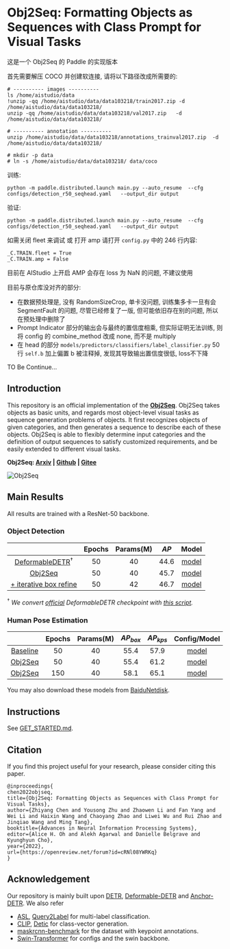 **Obj2Seq**: Formatting Objects as Sequences with Class Prompt for Visual Tasks
========


这是一个 Obj2Seq 的 Paddle 的实现版本

首先需要解压 COCO 并创建软连接, 请将以下路径改成所需要的:
```
# ---------- images ----------
ls /home/aistudio/data
!unzip -qq /home/aistudio/data/data103218/train2017.zip -d /home/aistudio/data/data103218/
unzip -qq /home/aistudio/data/data103218/val2017.zip   -d   /home/aistudio/data/data103218/

# ---------- annotation ----------
unzip /home/aistudio/data/data103218/annotations_trainval2017.zip  -d   /home/aistudio/data/data103218/

# mkdir -p data
# ln -s /home/aistudio/data/data103218/ data/coco
```


训练:
```
python -m paddle.distributed.launch main.py --auto_resume  --cfg configs/detection_r50_seqhead.yaml   --output_dir output
```

验证:
```
python -m paddle.distributed.launch main.py --auto_resume  --cfg configs/detection_r50_seqhead.yaml   --output_dir output
```


如需关闭 fleet 来调试 或 打开 amp 请打开 `config.py` 中的 246 行内容:

```
_C.TRAIN.fleet = True
_C.TRAIN.amp = False
```

目前在 AIStudio 上开启 AMP 会存在 loss 为 NaN 的问题, 不建议使用


目前与原仓库没对齐的部分:

- 在数据预处理是, 没有 RandomSizeCrop, 单卡没问题, 训练集多卡一旦有会 SegmentFault 的问题, 尽管已经修复了一版, 但可能依旧存在别的问题, 所以在预处理中删除了
- Prompt Indicator 部分的输出会与最终的置信度相乘, 但实际证明无法训练, 则将 config 的 combine_method 改成 none, 而不是 multiply
- 在 head 的部分 `models/predictors/classifiers/label_classifier.py` 50 行 `self.b` 加上偏置 b 被注释掉, 发现其导致输出置信度很低, loss不下降


TO Be Continue...



## Introduction
This repository is an official implementation of the **[Obj2Seq](https://arxiv.org/abs/2209.13948)**.
Obj2Seq takes objects as basic units, and regards most object-level visual tasks as sequence generation problems of objects.
It first recognizes objects of given categories, and then generates a sequence to describe each of these objects. Obj2Seq is able to flexibly determine input categories and the definition of output sequences to satisfy customized requirements, and be easily extended to different visual tasks.

**Obj2Seq: [Arxiv](https://arxiv.org/abs/2209.13948) | [Github](https://github.com/CASIA-IVA-Lab/Obj2Seq) | [Gitee](https://gitee.com/volgachen/Obj2Seq)**

![Obj2Seq](.github/pipeline.png)


## Main Results

All results are trained with a ResNet-50 backbone.

### Object Detection

|                        |  Epochs |  Params(M)  |  $AP$    |  Model  |
|:----------------------:|:-------:|:-----------:|:-------:|:--------------:|
| [DeformableDETR](configs/deformable_detr.yaml)$^\dagger$                     |  50     |  40         |  44.6   | [model](https://drive.google.com/file/d/16q3fpUHEQ-xsx1-mYz1B5wDhhGOHqNi1/view?usp=sharing) |
| [Obj2Seq](configs/detection_r50_seqhead.yaml)                                |  50     |  40         |  45.7   | [model](https://drive.google.com/file/d/18IfX5gBeftSkRV3rB_pF40UuvklcAl_M/view?usp=sharing) |
| [+ iterative box refine](configs/detection_r50_seqhead_plus_box_refine.yaml) |  50     |  42         |  46.7   | [model](https://drive.google.com/file/d/1_nA5FguVlfjVb3nl9VyFF8dVt7x6ex6b/view?usp=sharing) |

$^\dagger$ *We convert [official](https://drive.google.com/file/d/1nDWZWHuRwtwGden77NLM9JoWe-YisJnA/view?usp=sharing) DeformableDETR checkpoint with [this script](scripts/convert_deformable_detr_weight.py).*

### Human Pose Estimation

|            |  Epochs |  Params(M)  |  $AP_{box}$  | $AP_{kps}$   |  Config/Model  |
|:----------:|:-------:|:-----------:|:-------:|:-------:|:--------------:|
| [Baseline](configs/keypoint_r50_baseline_50e.yaml) | 50  | 40 | 55.4 | 57.9 | [model](https://drive.google.com/file/d/1ymrMVpoddfUSi5lBEKZ-uXB8DobPnES9/view?usp=sharing) |
| [Obj2Seq](configs/keypoint_r50_seqhead_50e.yaml)   | 50  | 40 | 55.4 | 61.2 | [model](https://drive.google.com/file/d/10-XJRb14TpOj5nX_aP-nk7wJq-axJRbb/view?usp=sharing)  |
| [Obj2Seq](configs/keypoint_r50_seqhead_150e.yaml)  | 150 | 40 | 58.1 | 65.1 | [model](https://drive.google.com/file/d/10AAhtgLbe82N4qbVhsx3XtJDNoyXgc6K/view?usp=sharing) |

You may also download these models from [BaiduNetdisk](https://pan.baidu.com/s/1QnVFm-JOzgOi4PjfnwhbAA?pwd=nips).

## Instructions

See [GET_STARTED.md](GET_STARTED.md).

## Citation

If you find this project useful for your research, please consider citing this paper.

```
@inproceedings{
chen2022objseq,
title={Obj2Seq: Formatting Objects as Sequences with Class Prompt for Visual Tasks},
author={Zhiyang Chen and Yousong Zhu and Zhaowen Li and Fan Yang and Wei Li and Haixin Wang and Chaoyang Zhao and Liwei Wu and Rui Zhao and Jinqiao Wang and Ming Tang},
booktitle={Advances in Neural Information Processing Systems},
editor={Alice H. Oh and Alekh Agarwal and Danielle Belgrave and Kyunghyun Cho},
year={2022},
url={https://openreview.net/forum?id=cRNl08YWRKq}
}
```

## Acknowledgement

Our repository is mainly built upon [DETR](https://github.com/facebookresearch/Detr), [Deformable-DETR](https://github.com/fundamentalvision/Deformable-DETR)
 and [Anchor-DETR](https://github.com/megvii-research/AnchorDETR). We also refer 
 - [ASL](https://github.com/Alibaba-MIIL/ASL), [Query2Label](https://github.com/SlongLiu/query2labels)  for multi-label classification.
 - [CLIP](https://github.com/openai/clip), [Detic](https://github.com/facebookresearch/Detic) for class-vector generation.
 - [maskrcnn-benchmark](https://github.com/facebookresearch/maskrcnn-benchmark) for the dataset with keypoint annotations.
 - [Swin-Transformer](https://github.com/SwinTransformer/Swin-Transformer-Object-Detection) for configs and the swin backbone.
